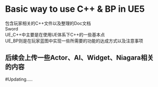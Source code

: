 # Basic way to use C++ & BP in UE5
包含玩家相关的C++文件以及整理的Doc文档  
Sword  
UE_C++中主要是在使用UE体系下C++的一些基本点  
UE_BP则是在玩家蓝图中实现一些所需要的功能的达成方式以及注意事项
## 后续会上传一些Actor、AI、Widget、Niagara相关的内容







#Updating.....
